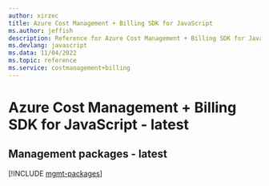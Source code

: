 ```yaml
---
author: xirzec
title: Azure Cost Management + Billing SDK for JavaScript
ms.author: jeffish
description: Reference for Azure Cost Management + Billing SDK for JavaScript
ms.devlang: javascript
ms.data: 11/04/2022
ms.topic: reference
ms.service: costmanagement+billing
---
```

# Azure Cost Management + Billing SDK for JavaScript - latest

## Management packages - latest
[!INCLUDE [mgmt-packages](cost-management-+-billing-mgmt-index.md)]